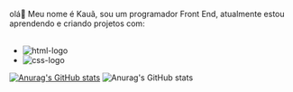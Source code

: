 olá:wave:
Meu nome é Kauã, sou um programador Front End, atualmente estou aprendendo e criando projetos com:
<br>
<br>
- <img src="https://img.shields.io/badge/HTML5-E34F26?style=for-the-badge&logo=html5&logoColor=white" alt="html-logo"/>
- <img src="https://img.shields.io/badge/CSS3-1572B6?style=for-the-badge&logo=css3&logoColor=white" alt="css-logo"/>

[![Anurag's GitHub stats](https://github-readme-stats.vercel.app/api?username=kaua768)](https://github.com/anuraghazra/github-readme-stats)
![Anurag's GitHub stats](https://github-readme-stats.vercel.app/api?username=/kaua768)
